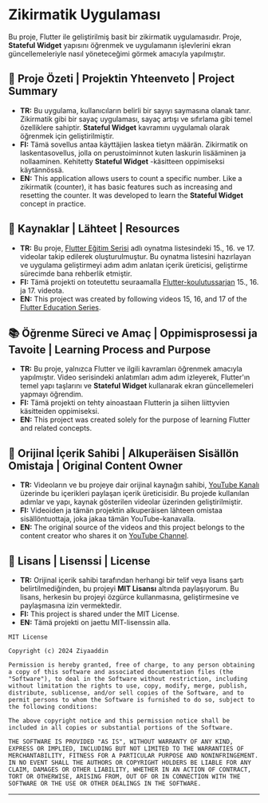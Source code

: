 # Zikirmatik Uygulaması

Bu proje, Flutter ile geliştirilmiş basit bir zikirmatik uygulamasıdır. Proje, **Stateful Widget** yapısını öğrenmek ve uygulamanın işlevlerini ekran güncellemeleriyle nasıl yöneteceğimi görmek amacıyla yapılmıştır.

## 📖 Proje Özeti | Projektin Yhteenveto | Project Summary

- **TR:** Bu uygulama, kullanıcıların belirli bir sayıyı saymasına olanak tanır. Zikirmatik gibi bir sayaç uygulaması, sayaç artışı ve sıfırlama gibi temel özelliklere sahiptir. **Stateful Widget** kavramını uygulamalı olarak öğrenmek için geliştirilmiştir.
- **FI:** Tämä sovellus antaa käyttäjien laskea tietyn määrän. Zikirmatik on laskentasovellus, jolla on perustoiminnot kuten laskurin lisääminen ja nollaaminen. Kehitetty **Stateful Widget** -käsitteen oppimiseksi käytännössä.
- **EN:** This application allows users to count a specific number. Like a zikirmatik (counter), it has basic features such as increasing and resetting the counter. It was developed to learn the **Stateful Widget** concept in practice.

## 🎥 Kaynaklar | Lähteet | Resources

- **TR:** Bu proje, [Flutter Eğitim Serisi](https://www.youtube.com/playlist?list=PL_6SFaIEF8jEq23G_cjPvrBM7_Hpi5xz0) adlı oynatma listesindeki 15., 16. ve 17. videolar takip edilerek oluşturulmuştur. Bu oynatma listesini hazırlayan ve uygulama geliştirmeyi adım adım anlatan içerik üreticisi, geliştirme sürecimde bana rehberlik etmiştir.
- **FI:** Tämä projekti on toteutettu seuraamalla [Flutter-koulutussarjan](https://www.youtube.com/playlist?list=PL_6SFaIEF8jEq23G_cjPvrBM7_Hpi5xz0) 15., 16. ja 17. videota.
- **EN:** This project was created by following videos 15, 16, and 17 of the [Flutter Education Series](https://www.youtube.com/playlist?list=PL_6SFaIEF8jEq23G_cjPvrBM7_Hpi5xz0).

## 📚 Öğrenme Süreci ve Amaç | Oppimisprosessi ja Tavoite | Learning Process and Purpose

- **TR:** Bu proje, yalnızca Flutter ve ilgili kavramları öğrenmek amacıyla yapılmıştır. Video serisindeki anlatımları adım adım izleyerek, Flutter'ın temel yapı taşlarını ve **Stateful Widget** kullanarak ekran güncellemeleri yapmayı öğrendim.
- **FI:** Tämä projekti on tehty ainoastaan Flutterin ja siihen liittyvien käsitteiden oppimiseksi.
- **EN:** This project was created solely for the purpose of learning Flutter and related concepts.

## 🔗 Orijinal İçerik Sahibi | Alkuperäisen Sisällön Omistaja | Original Content Owner

- **TR:** Videoların ve bu projeye dair orijinal kaynağın sahibi, [YouTube Kanalı](https://www.youtube.com/playlist?list=PL_6SFaIEF8jEq23G_cjPvrBM7_Hpi5xz0) üzerinde bu içerikleri paylaşan içerik üreticisidir. Bu projede kullanılan adımlar ve yapı, kaynak gösterilen videolar üzerinden geliştirilmiştir.
- **FI:** Videoiden ja tämän projektin alkuperäisen lähteen omistaa sisällöntuottaja, joka jakaa tämän YouTube-kanavalla.
- **EN:** The original source of the videos and this project belongs to the content creator who shares it on [YouTube Channel](https://www.youtube.com/playlist?list=PL_6SFaIEF8jEq23G_cjPvrBM7_Hpi5xz0).

## 📄 Lisans | Lisenssi | License

- **TR:** Orijinal içerik sahibi tarafından herhangi bir telif veya lisans şartı belirtilmediğinden, bu projeyi **MIT Lisansı** altında paylaşıyorum. Bu lisans, herkesin bu projeyi özgürce kullanmasına, geliştirmesine ve paylaşmasına izin vermektedir.
- **FI:** This project is shared under the MIT License.
- **EN:** Tämä projekti on jaettu MIT-lisenssin alla.

```
MIT License

Copyright (c) 2024 Ziyaaddin

Permission is hereby granted, free of charge, to any person obtaining a copy of this software and associated documentation files (the "Software"), to deal in the Software without restriction, including without limitation the rights to use, copy, modify, merge, publish, distribute, sublicense, and/or sell copies of the Software, and to permit persons to whom the Software is furnished to do so, subject to the following conditions:

The above copyright notice and this permission notice shall be included in all copies or substantial portions of the Software.

THE SOFTWARE IS PROVIDED "AS IS", WITHOUT WARRANTY OF ANY KIND, EXPRESS OR IMPLIED, INCLUDING BUT NOT LIMITED TO THE WARRANTIES OF MERCHANTABILITY, FITNESS FOR A PARTICULAR PURPOSE AND NONINFRINGEMENT. IN NO EVENT SHALL THE AUTHORS OR COPYRIGHT HOLDERS BE LIABLE FOR ANY CLAIM, DAMAGES OR OTHER LIABILITY, WHETHER IN AN ACTION OF CONTRACT, TORT OR OTHERWISE, ARISING FROM, OUT OF OR IN CONNECTION WITH THE SOFTWARE OR THE USE OR OTHER DEALINGS IN THE SOFTWARE.
```

---
